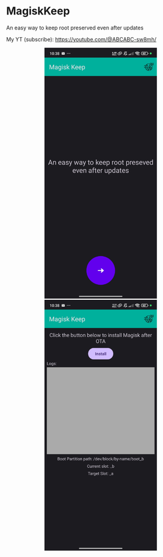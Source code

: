 # MagiskKeep
An easy way to keep root preserved even after updates

My YT (subscribe): https://youtube.com/@ABCABC-sw8mh/

<p align="center">
  <img src="images/com.lukas.magiskkeep1.jpg" alt="Screenshot 1" width="300"/>
  <img src="images/com.lukas.magiskkeep2.jpg" alt="Screenshot 2" width="300"/>
</p>
